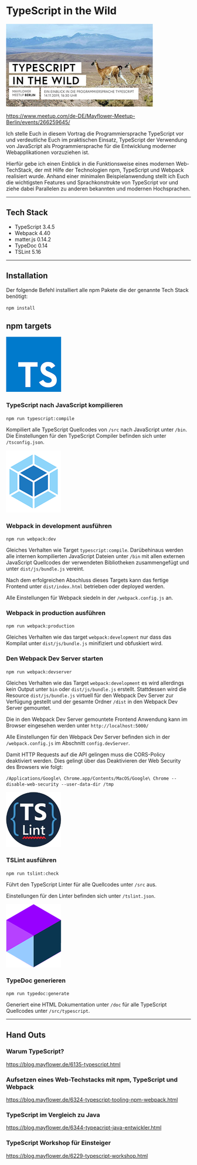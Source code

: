 # TypeScript in the Wild

![TypeScript in the Wild](_ASSET/readme/promo.jpg)

https://www.meetup.com/de-DE/Mayflower-Meetup-Berlin/events/266259645/

Ich stelle Euch in diesem Vortrag die Programmiersprache TypeScript vor und verdeutliche Euch im praktischen Einsatz,
 TypeScript der Verwendung von JavaScript als Programmiersprache für die Entwicklung moderner Webapplikationen 
 vorzuziehen ist.

Hierfür gebe ich einen Einblick in die Funktionsweise eines modernen Web-TechStack, der mit Hilfe der Technologien 
 npm, TypeScript und Webpack realisiert wurde. Anhand einer minimalen Beispielanwendung stellt ich Euch die wichtigsten
 Features und Sprachkonstrukte von TypeScript vor und ziehe dabei Parallelen zu anderen bekannten und 
 modernen Hochsprachen.

<hr>

## Tech Stack
- TypeScript 3.4.5
- Webpack 4.40
- matter.js 0.14.2
- TypeDoc 0.14
- TSLint 5.16

<hr>

## Installation
Der folgende Befehl installiert alle npm Pakete die der genannte Tech Stack benötigt:

`npm install`

## npm targets

![TypeScript](_ASSET/readme/logo_typescript.png)

### TypeScript nach JavaScript kompilieren
`npm run typescript:compile`

Kompiliert alle TypeScript Quellcodes von `/src` nach JavaScript unter `/bin`.
 Die Einstellungen für den TypeScript Compiler befinden sich unter `/tsconfig.json`.

![Webpack](_ASSET/readme/logo_webpack.png)

### Webpack in development ausführen
`npm run webpack:dev`

Gleiches Verhalten wie Target `typescript:compile`. Darübehinaus werden alle internen
 kompilierten JavaScript Dateien unter `/bin` mit allen externen JavaScript Quellcodes 
 der verwendeten Bibliotheken zusammengefügt und unter `dist/js/bundle.js` vereint.

Nach dem erfolgreichen Abschluss dieses Targets kann das fertige Frontend unter 
 `dist/index.html` betrieben oder deployed werden.

Alle Einstellungen für Webpack siedeln in der `/webpack.config.js` an.

### Webpack in production ausführen
`npm run webpack:production`

Gleiches Verhalten wie das target `webpack:development` nur dass das Kompilat unter
 `dist/js/bundle.js` minifiziert und obfuskiert wird.

### Den Webpack Dev Server starten
`npm run webpack:devserver`

Gleiches Verhalten wie das Target `webpack:development` es wird allerdings kein Output unter
 `bin` oder `dist/js/bundle.js` erstellt. Stattdessen wird die Resource `dist/js/bundle.js`
 virtuell für den Webpack Dev Server zur Verfügung gestellt und der gesamte Ordner `/dist`
 in den Webpack Dev Server gemountet.

Die in den Webpack Dev Server gemountete Frontend Anwendung kann im Browser eingesehen werden
 unter `http://localhost:5000/`

Alle Einstellungen für den Webpack Dev Server befinden sich in der `/webpack.config.js`
 im Abschnitt `config.devServer`.

Damit HTTP Requests auf die API gelingen muss die CORS-Policy deaktiviert werden.
 Dies gelingt über das Deaktivieren der Web Security des Browsers wie folgt:

```
/Applications/Google\ Chrome.app/Contents/MacOS/Google\ Chrome --disable-web-security --user-data-dir /tmp
```

![TSLint](_ASSET/readme/logo_tslint.png)

### TSLint ausführen
`npm run tslint:check`

Führt den TypeScript Linter für alle Quellcodes unter `/src` aus.

Einstellungen für den Linter befinden sich unter `/tslint.json`.

![TypeDoc](_ASSET/readme/logo_typedoc.png)

### TypeDoc generieren
`npm run typedoc:generate`

Generiert eine HTML Dokumentation unter `/doc` für alle TypeScript Quellcodes unter `/src/typescript`.

<hr>

## Hand Outs

### Warum TypeScript?

https://blog.mayflower.de/6135-typescript.html

### Aufsetzen eines Web-Techstacks mit npm, TypeScript und Webpack

https://blog.mayflower.de/6324-typescript-tooling-npm-webpack.html

### TypeScript im Vergleich zu Java

https://blog.mayflower.de/6344-typeacript-java-entwickler.html

### TypeScript Workshop für Einsteiger

https://blog.mayflower.de/6229-typescript-workshop.html
